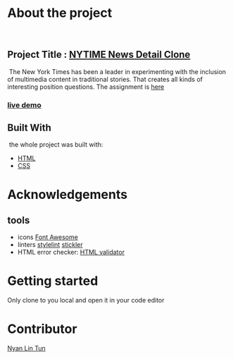 # About the project

​

## Project Title : [NYTIME News Detail Clone](https://www.nytimes.com/2014/03/18/science/space/detection-of-waves-in-space-buttresses-landmark-theory-of-big-bang.html?_r=0)

​
The New York Times has been a leader in experimenting with the inclusion of multimedia content in traditional stories. That creates all kinds of interesting position questions. The assignment is [here](https://www.theodinproject.com/courses/html5-and-css3/lessons/positioning-and-floating-elements)
​
### [live demo](https://raw.githack.com/konyan/NYTIMES/development/index.html)
## Built With

​
the whole project was built with:

- [HTML](https://www.w3schools.com/html/html_intro.asp)
- [CSS](https://www.w3schools.com/css/)
  ​

# Acknowledgements

## tools

- icons
  [Font Awesome](https://fontawesome.com/)
- linters
  [stylelint](https://stylelint.io/)
  [stickler](https://stickler-ci.com/)
- HTML error checker:
  [HTML validator](https://validator.w3.org/nu/#file)

# Getting started

Only clone to you local and open it in your code editor
​

# Contributor

[Nyan Lin Tun](https://github.com/konyan)
